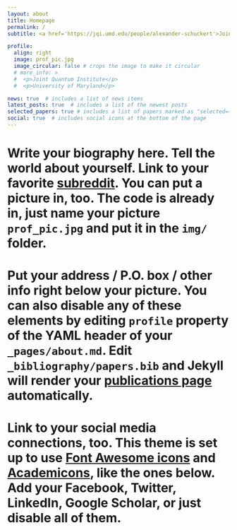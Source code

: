 ```yaml
---
layout: about
title: Homepage
permalink: /
subtitle: <a href='https://jqi.umd.edu/people/alexander-schuckert'>Joint Quantum Institute and Joint Center for Quantum Information and Computations.</a>. University of Maryland, College Park, USA.

profile:
  align: right
  image: prof_pic.jpg
  image_circular: false # crops the image to make it circular
  # more_info: >
  #  <p>Joint Quantum Institute</p>
  #  <p>University of Maryland</p>

news: true  # includes a list of news items
latest_posts: true  # includes a list of the newest posts
selected_papers: true # includes a list of papers marked as "selected={true}"
social: true  # includes social icons at the bottom of the page
---
```


# Write your biography here. Tell the world about yourself. Link to your favorite [subreddit](http://reddit.com). You can put a picture in, too. The code is already in, just name your picture `prof_pic.jpg` and put it in the `img/` folder.

# Put your address / P.O. box / other info right below your picture. You can also disable any of these elements by editing `profile` property of the YAML header of your `_pages/about.md`. Edit `_bibliography/papers.bib` and Jekyll will render your [publications page](/al-folio/publications/) automatically.

# Link to your social media connections, too. This theme is set up to use [Font Awesome icons](https://fontawesome.com/) and [Academicons](https://jpswalsh.github.io/academicons/), like the ones below. Add your Facebook, Twitter, LinkedIn, Google Scholar, or just disable all of them.
